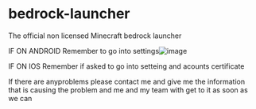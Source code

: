 # bedrock-launcher
The official non licensed Minecraft bedrock launcher
 
 
 IF ON ANDROID
Remember to go into settings![image](https://user-images.githubusercontent.com/84791119/144938089-3686ed8d-8211-4a4d-a0e9-8986c6806e67.png)

 IF ON IOS
Remember if asked to go into setteing and acounts certificate

If there are anyproblems please contact me and give me the information that is causing the problem and me and my team with get to it as soon as we can

